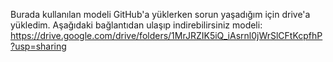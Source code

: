 Burada kullanılan modeli GitHub'a yüklerken sorun yaşadığım için drive'a yükledim. Aşağıdaki bağlantıdan ulaşıp indirebilirsiniz modeli:
https://drive.google.com/drive/folders/1MrJRZIK5iQ_iAsrnl0jWrSlCFtKcpfhP?usp=sharing
